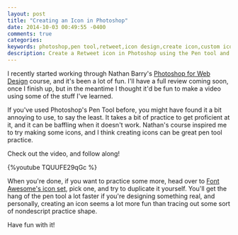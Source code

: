 ```yaml
---
layout: post
title: "Creating an Icon in Photoshop"
date: 2014-10-03 00:49:55 -0400
comments: true
categories:
keywords: photoshop,pen tool,retweet,icon design,create icon,custom icon
description: Create a Retweet icon in Photoshop using the Pen tool and some built-in shapes.
---
```


I recently started working through Nathan Barry's [Photoshop for Web Design](http://nathanbarry.com/photoshop) course, and it's been a lot of fun. I'll have a full review coming soon, once I finish up, but in the meantime I thought it'd be fun to make a video using some of the stuff I've learned.

If you've used Photoshop's Pen Tool before, you might have found it a bit annoying to use, to say the least. It takes a bit of practice to get proficient at it, and it can be baffling when it doesn't work. Nathan's course inspired me to try making some icons, and I think creating icons can be great pen tool practice.

Check out the video, and follow along!

{%youtube TQUUFE29qGc %}

When you're done, if you want to practice some more, head over to [Font Awesome's icon set](http://fortawesome.github.io/Font-Awesome/icons/), pick one, and try to duplicate it yourself. You'll get the hang of the pen tool a lot faster if you're designing something real, and personally, creating an icon seems a lot more fun than tracing out some sort of nondescript practice shape.

Have fun with it!

